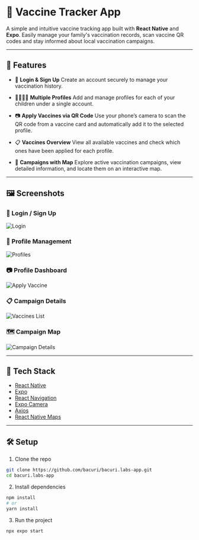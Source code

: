 # 💉 Vaccine Tracker App

A simple and intuitive vaccine tracking app built with **React Native** and **Expo**.
Easily manage your family's vaccination records, scan vaccine QR codes and stay informed about local vaccination campaigns.

---

## 📱 Features

- 🔐 **Login & Sign Up**
  Create an account securely to manage your vaccination history.

- 👨‍👩‍👧‍👦 **Multiple Profiles**
  Add and manage profiles for each of your children under a single account.

- 📷 **Apply Vaccines via QR Code**
  Use your phone’s camera to scan the QR code from a vaccine card and automatically add it to the selected profile.

- 📋 **Vaccines Overview**
  View all available vaccines and check which ones have been applied for each profile.

- 📢 **Campaigns with Map**
  Explore active vaccination campaigns, view detailed information, and locate them on an interactive map.

---

## 🖼 Screenshots

### 🔐 Login / Sign Up
![Login](.github/assets/login.png)

### 👧 Profile Management
![Profiles](.github/assets/profiles.png)

### 📷 Profile Dashboard
![Apply Vaccine](.github/assets/profile-dashboard.png)

### 📋 Campaign Details
![Vaccines List](.github/assets/campaign-details.png)

### 🗺 Campaign Map
![Campaign Details](.github/assets/campaign-map.png)

---

## 🧰 Tech Stack

- [React Native](https://reactnative.dev/)
- [Expo](https://expo.dev/)
- [React Navigation](https://reactnavigation.org/)
- [Expo Camera](https://docs.expo.dev/versions/latest/sdk/camera/)
- [Axios](https://axios-http.com/)
- [React Native Maps](https://github.com/react-native-maps/react-native-maps)

---

## 🛠 Setup

1. Clone the repo

```bash
git clone https://github.com/bacuri/bacuri.labs-app.git
cd bacuri.labs-app
```

2. Install dependencies

```bash
npm install
# or
yarn install
```

3. Run the project

```bash
npx expo start
```
